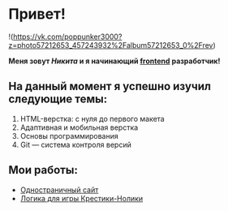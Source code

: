 # Привет!
!(https://vk.com/poppunker3000?z=photo57212653_457243932%2Falbum57212653_0%2Frev)

**Меня зовут ***Никита*** и я начинающий [frontend](https://en.wikipedia.org/wiki/Front-end_web_development "Что это?") разработчик!**

## На данный момент я успешно изучил следующие темы:

1. HTML-верстка: с нуля до первого макета
2. Адаптивная и мобильная верстка
3. Основы программирования
4. Git — система контроля версий

## Мои работы:

* [Одностраничный сайт](https://cunodngaf.github.io/-DF/ "Сайт")
* [Логика для игры Крестики-Нолики](https://replit.com/@NikitaMatrosov/diplom#logic.js "Крестики-Нолики")
